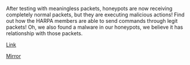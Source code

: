 
After testing with meaningless packets, honeypots are now receiving completely normal packets, but they are executing malicious actions! Find out how the HARPA members are able to send commands through legit packets! Oh, we also found a malware in our honeypots, we believe it has relationship with those packets.

[Link](https://cloud.ufscar.br:8080/v1/AUTH_c93b694078064b4f81afd2266a502511/static.pwn2win.party/i_shall_never_be_anything_3dc114c6a7f94cefafbd1796e7529548763b91e56e5228e0e036734de5f3fec5.tar.gz)

[Mirror](https://static.pwn2win.party/i_shall_never_be_anything_3dc114c6a7f94cefafbd1796e7529548763b91e56e5228e0e036734de5f3fec5.tar.gz)